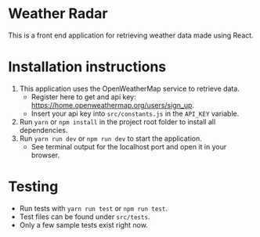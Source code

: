 # Weather Radar

This is a front end application for retrieving weather data made using React.

# Installation instructions

1. This application uses the OpenWeatherMap service to retrieve data. 
    - Register here to get and api key: https://home.openweathermap.org/users/sign_up.
    - Insert your api key into `src/constants.js` in the `API_KEY` variable.
2. Run `yarn` or `npm install` in the project root folder to install all dependencies.
3. Run `yarn run dev` or `npm run dev` to start the application.
    - See terminal output for the localhost port and open it in your browser.

# Testing

- Run tests with `yarn run test` or `npm run test`.
- Test files can be found under `src/tests`.
- Only a few sample tests exist right now.